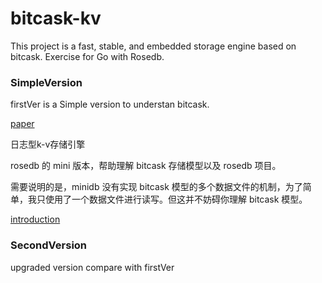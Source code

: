 # bitcask-kv

This project is a fast, stable, and embedded storage engine based on bitcask. 
Exercise for Go with Rosedb.

### SimpleVersion
firstVer is a Simple version to understan bitcask.

[paper](https://riak.com/assets/bitcask-intro.pdf)

日志型k-v存储引擎

rosedb 的 mini 版本，帮助理解 bitcask 存储模型以及 rosedb 项目。

需要说明的是，minidb 没有实现 bitcask 模型的多个数据文件的机制，为了简单，我只使用了一个数据文件进行读写。但这并不妨碍你理解 bitcask 模型。

[introduction](https://mp.weixin.qq.com/s/s8s6VtqwdyjthR6EtuhnUA)

### SecondVersion
upgraded version compare with firstVer